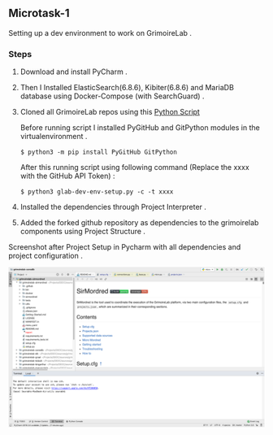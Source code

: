 ## Microtask-1

Setting up a dev environment to work on GrimoireLab .

### Steps
1. Download and install PyCharm .
2. Then I Installed ElasticSearch(6.8.6), Kibiter(6.8.6) and MariaDB database using Docker-Compose (with SearchGuard) .
3. Cloned all GrimoireLab repos using this [Python Script](https://gist.github.com/vchrombie/4403193198cd79e7ee0079259311f6e8)

   Before running script I installed PyGitHub and GitPython modules in the virtualenvironment .
  
       $ python3 -m pip install PyGitHub GitPython
   
   After this running script using following command (Replace the xxxx with the GitHub API Token) :
       
       $ python3 glab-dev-env-setup.py -c -t xxxx
  
4. Installed the dependencies through Project Interpreter .
5. Added the forked github repository as dependencies to the grimoirelab components using Project Structure .
 

Screenshot after Project Setup in Pycharm with all dependencies and project configuration .

![Project_Setup](https://github.com/SourabhSaraswat-191939/GSoC-chaoss-microtasks/blob/main/microtask-1/Project_Setup.png)
